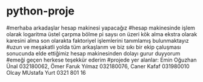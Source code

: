 # python-proje
#merhaba arkadaşlar hesap makinesi yapacağız 
#hesap makinesinde işlem olarak logaritma üstel çarpma bölme pi saysı on üzeri kök alma ekstra olarak karesini alma son olarakta faktoriyel işlemlerini tanımlamış bulunmaktayız
#uzun ve meşakatli yolda tüm arkaşlarım ve biz sıkı bir ekip çaluşması sonucunda elde ettiğimiz hesap makinesinden dolayı gurur duyyorum
#emeği geçen herkese teşekkür ederim
#projede yer alanlar:
Emin Oğuzhan Ünal 032180062,
Ömer Faruk Yılmaz 032180076,
Caner Kafaf 031980010
Olcay MUstafa Yurt 0321 801 16
